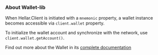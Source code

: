 ### About Wallet-lib 

When Hellar.Client is initiated with a `mnemonic` property, a wallet instance becomes accessible via `client.wallet` property.

To initialize the wallet account and synchronize with the network, use `client.wallet.getAccount()`.

Find out more about the Wallet in its [complete documentation](https://hellarpay.github.io/platform/Wallet-library/)
